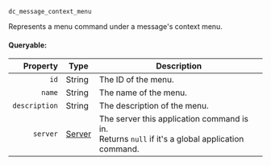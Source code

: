 `dc_message_context_menu`

Represents a menu command under a message's context menu.

#### Queryable:

| Property             | Type        | Description                                                                                        |
|---------------------:|-------------|----------------------------------------------------------------------------------------------------|
| `id`                 | String      | The ID of the menu.                                                                                |
| `name`               | String      | The name of the menu.                                                                              |
| `description`        | String      | The description of the menu.                                                                       |
| `server`             | [Server][1] | The server this application command is in.<br>Returns `null` if it's a global application command. |

[1]: /values/server.md